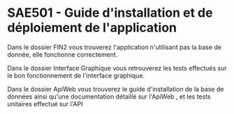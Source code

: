 # SAE501 - Guide d'installation et de déploiement de l'application 

Dans le dossier FIN2 vous trouverez l'application n'utilisant pas la base de donnée, elle fonctionne correctement.

Dans le dossier Interface Graphique vous retrouverez les tests effectués sur le bon fonctionnement de l'interface graphique.

Dans le dossier ApiWeb vous trouverez le guide d'installation de la base de données ainsi qu'une documentation détaillé sur l'ApiWeb , et les tests unitaires effectué sur l'API
